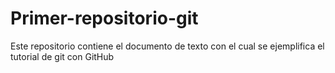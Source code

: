 # Primer-repositorio-git
Este repositorio contiene el documento de texto con el cual se ejemplifica el tutorial de git con GitHub
